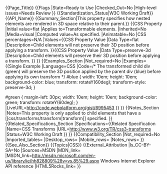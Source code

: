 {{Page_Title}}
{{Flags
|State=Ready to Use
|Checked_Out=No
|High-level issues=Needs Review
}}
{{Standardization_Status|W3C Working Draft}}
{{API_Name}}
{{Summary_Section|This property specifies how nested elements are rendered in 3D space relative to their parent.}}
{{CSS Property
|Initial value=flat
|Applies to=Transformable elements.
|Inherited=No
|Media=visual
|Computed value=As specified.
|Animatable=No
|CSS percentages=N/A
|Values={{CSS Property Value
|Data Type=flat
|Description=Child elements will not preserve their 3D position before applying a transform.
}}{{CSS Property Value
|Data Type=preserve-3d
|Description=Child elements will preserve their 3D position before applying a transform.
}}
}}
{{Examples_Section
|Not_required=No
|Examples={{Single Example
|Language=CSS
|Code=/* The transformed child div (green) will preserve 
   the 3D position applied by the parent div (blue) 
   before applying its own transform */
#blue {
width: 10em;
height: 10em;
background-color: blue;
transform: rotateY(60deg);
transform-style: preserve-3d;
}

#green {
margin-left: 30px;
width: 10em;
height: 10em;
background-color: green;
transform: rotateY(60deg);
}
|LiveURL=http://code.webplatform.org/gist/6995453
}}
}}
{{Notes_Section
|Notes=This property is only applied to child elements that have a [[css/transforms/transform|transform]] specified.
}}
{{Related_Specifications_Section
|Specifications={{Related Specification
|Name=CSS Transforms
|URL=http://www.w3.org/TR/css3-transforms
|Status=W3C Working Draft
}}
}}
{{Compatibility_Section
|Not_required=No
|Imported_tables=
|Desktop_rows=
|Mobile_rows=
|Notes_rows=
}}
{{See_Also_Section}}
{{Topics|CSS}}
{{External_Attribution
|Is_CC-BY-SA=No
|Sources=MSDN
|MDN_link=
|MSDN_link=http://msdn.microsoft.com/en-us/library/ie/hh828809%28v=vs.85%29.aspx Windows Internet Explorer API reference
|HTML5Rocks_link=
}}